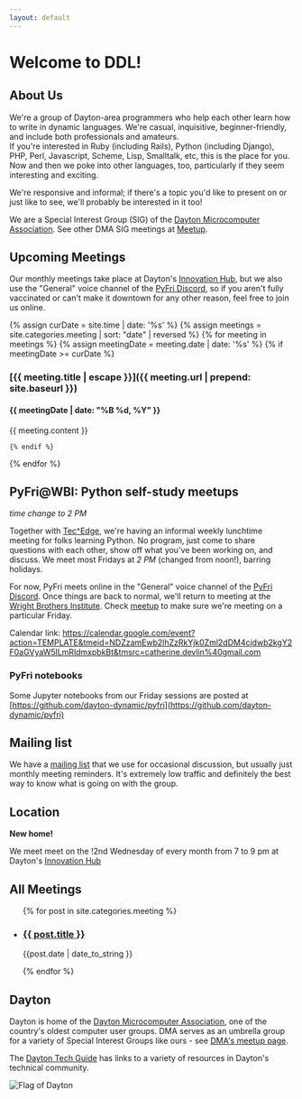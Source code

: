 ```yaml
---
layout: default
---
```


# Welcome to DDL!

## About Us

We're a group of Dayton-area programmers who help each other learn how to 
write in dynamic languages.  We're casual, inquisitive, 
beginner-friendly, and include both professionals and amateurs.  
If you're interested in Ruby (including Rails), Python (including Django), 
PHP, Perl, Javascript, Scheme, Lisp, Smalltalk, etc, this is the place
for you.  Now and then we poke into other languages, too, particularly 
if they seem interesting and exciting. 

We're responsive and informal; if there's a topic you'd like to present 
on or just like to see, we'll probably be interested in it too!

We are a Special Interest Group (SIG) of the [Dayton Microcomputer 
Association](http://dma1.org/).  See other DMA SIG meetings
at [Meetup](https://www.meetup.com/dayton-microcomputer-association-meetup/events/).

## Upcoming Meetings

Our monthly meetings take place at Dayton's [Innovation Hub](https://www.thehubdayton.com/),
but we also use the "General" voice channel 
of the [PyFri Discord](https://discord.gg/9SgTh3T), so if you aren't 
fully vaccinated or can't make it downtown for any other reason, feel 
free to join us online.

{% assign curDate = site.time | date: '%s' %}
{% assign meetings = site.categories.meeting | sort: "date" | reversed %}
{% for meeting in meetings %}
    {% assign meetingDate = meeting.date | date: '%s' %}
    {% if meetingDate >= curDate %}

### [{{ meeting.title | escape }}]({{ meeting.url | prepend: site.baseurl }})

#### {{ meetingDate | date: "%B %d, %Y" }}

{{ meeting.content }}

    {% endif %}
{% endfor %}

<a name="ml"></a>

## PyFri@WBI: Python self-study meetups

*time change to 2 PM*

Together with [Tec^Edge](http://wbi-icc.com/centers-services/tecedge-icc), 
we're having an informal weekly lunchtime meeting
for folks learning Python.  No program, just come to share questions with each 
other, show off what you've been working on, and discuss.  We meet most 
Fridays at *2 PM* (changed from noon!), barring holidays.

For now, PyFri meets online in the "General" voice channel 
of the [PyFri Discord](https://discord.gg/9SgTh3T).  Once things are 
back to normal, we'll return to meeting at the 
[Wright Brothers Institute](https://www.wbi-innovates.com/).  Check 
[meetup](https://www.meetup.com/Dayton-Microcomputer-Association-Meetup)
to make sure we're meeting on a particular Friday.

Calendar link:
https://calendar.google.com/event?action=TEMPLATE&tmeid=NDZzamEwb2lhZzRkYjk0Zml2dDM4cjdwb2kgY2F0aGVyaW5lLmRldmxpbkBt&tmsrc=catherine.devlin%40gmail.com

### PyFri notebooks 

Some Jupyter notebooks from our Friday sessions are posted at [https://github.com/dayton-dynamic/pyfri](https://github.com/dayton-dynamic/pyfri)

## Mailing list

We have a [mailing list](http://lists.dma1.org/listinfo.cgi/dynamic-lang-sig-dma1.org) that we use for occasional discussion, but usually just monthly meeting reminders. It's extremely low traffic and definitely the best way to know what is going on with the group.

<a name="location"></a>

## Location

**New home!** 

We meet meet on the !2nd Wednesday of every month from
7 to 9 pm at Dayton's [Innovation Hub](https://www.thehubdayton.com/)

<a name="past-meetings"></a>

## All Meetings

<ul>

{% for post in site.categories.meeting %}

  <li>
    <a href="{{ post.url }}">
      <h3> {{ post.title }}</h3>
    </a>
    {{post.date | date_to_string }}
  </li>

{% endfor %}

</ul>

<a name="dayton"></a>

## Dayton

Dayton is home of the [Dayton Microcomputer Association](http://dma1.org/), one of the 
country's oldest computer user groups.  DMA serves as an umbrella group for a variety of 
Special Interest Groups like ours - see 
[DMA's meetup page](http://www.meetup.com/Dayton-Microcomputer-Association-Meetup/).

The [Dayton Tech Guide](http://www.daytontechguide.com/) has links to a variety 
of resources in Dayton's technical community.
 
![Flag of Dayton](http://i0.wp.com/www.gemcityhilltop.org/wp-content/uploads/2012/12/Dayton-Flag.jpg?fit=300%2C225)
